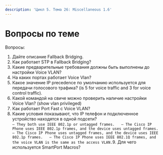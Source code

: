 ```yaml
---
description: 'Цикл 5. Тема 26: Miscellaneous 1.6'
---
```


# Вопросы по теме

Вопросы:  
1. Дайте описание Fallback Bridging.  
2. Как работает STP в Fallback Bridging?  
3. Какие предварительные требования должны быть выполнены до настройки Voice VLAN?  
4. На каких портах работает Voice Vlan?  
5. Какое значение IP precedence по умолчанию используется для передачи голосового трафика? \(is 5 for voice traffic and 3 for voice control traffic\).  
6. Какой командой на свиче можно проверить наличие настройки Voice Vlan? \(show vlan privileged\)  
7. Как работает Port Fast с Voice VLAN?  
8. Какие условия показывают, что IP телефон и подключенное устройство находятся в одной подсети?  
`— They both use IEEE 802.1p or untagged frames.  
— The Cisco IP Phone uses IEEE 802.1p frames, and the device uses untagged frames.  
— The Cisco IP Phone uses untagged frames, and the device uses IEEE 802.1p frames.  
— The Cisco IP Phone uses IEEE 802.1Q frames, and the voice VLAN is the same as the access VLAN.`9. Для чего используется SmartPort Macros?

